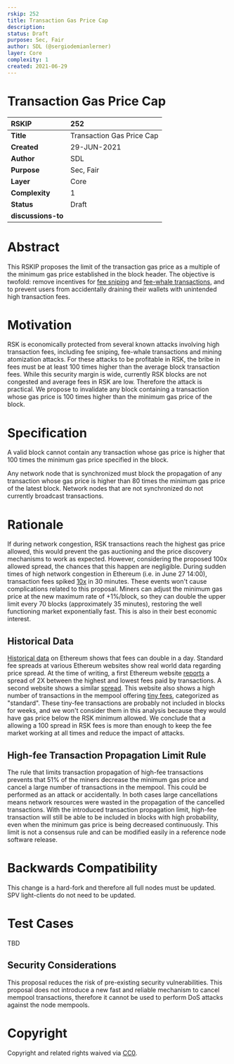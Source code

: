 ```yaml
---
rskip: 252
title: Transaction Gas Price Cap
description: 
status: Draft
purpose: Sec, Fair
author: SDL (@sergiodemianlerner)
layer: Core
complexity: 1
created: 2021-06-29
---
```

# Transaction Gas Price Cap

|RSKIP          |252           |
| :------------ |:-------------|
|**Title**      |Transaction Gas Price Cap|
|**Created**    |29-JUN-2021 |
|**Author**     |SDL |
|**Purpose**    |Sec, Fair |
|**Layer**      |Core |
|**Complexity** |1 |
|**Status**     |Draft |
|**discussions-to**     ||

# **Abstract**

This RSKIP proposes the limit of the transaction gas price as a multiple of the minimum gas price established in the block header. The objective is twofold: remove incentives for [fee sniping](https://bitcoinops.org/en/topics/fee-sniping/) and [fee-whale transactions](https://medium.com/r/?url=https%3A%2F%2Fwww.cs.umd.edu%2F~jkatz%2Fpapers%2Fwhale-txs.pdf), and to prevent users from accidentally draining their wallets with unintended high transaction fees.

# **Motivation**

RSK is economically protected from several known attacks involving high transaction fees, including fee sniping, fee-whale transactions and mining atomization attacks. For these attacks to be profitable in RSK, the bribe in fees must be at least 100 times higher than the average block transaction fees. While this security margin is wide, currently RSK blocks are not congested and average fees in RSK are low. Therefore the attack is practical.  We propose to invalidate any block containing a transaction whose gas price is 100 times higher than the minimum gas price of the block.


# **Specification**

A valid block cannot contain any transaction whose gas price is higher that 100 times the minimum gas price specified in the block. 

Any network node that is synchronized must block the propagation of any transaction whose gas price is higher than 80 times the minimum gas price of the latest block. Network nodes that are not synchronized do not currently broadcast transactions.




# Rationale

If during network congestion, RSK transactions reach the highest gas price allowed, this would prevent the gas auctioning and the price discovery mechanisms to work as expected. However, considering the proposed 100x allowed spread, the chances that this happen are negligible. During sudden times of high network congestion in Ethereum (i.e. in June 27 14:00), transaction fees spiked [10x](https://ethereumprice.org/gas/) in 30 minutes. These events won't cause complications related to this proposal. Miners can adjust the minimum gas price at the new maximum rate of +1%/block, so they can double the upper limit every 70 blocks (approximately 35 minutes), restoring the well functioning market exponentially fast. This is also in their best economic interest.

## Historical Data

[Historical data](https://bitinfocharts.com/comparison/ethereum-transactionfees.html#3m) on Ethereum shows that fees can double in a day. Standard fee spreads at various Ethereum websites show real world data regarding price spread. At the time of writing, a first Ethereum website [reports](https://etherscan.io/gastracker) a spread of 2X between the highest and lowest fees paid by transactions. A second website shows a similar [spread](https://ethgasstation.info/calculatorTxV.php). This website also shows a high number of transactions in the mempool offering [tiny fees](https://ethgasstation.info/), categorized as "standard". These tiny-fee transactions are probably not included in blocks for weeks, and we won't consider them in this analysis because they would have gas price below the RSK minimum allowed. We conclude that a allowing a 100 spread in RSK fees is more than enough to keep the fee market working at all times and reduce the impact of attacks.

## High-fee Transaction Propagation Limit Rule

The rule that limits transaction propagation of high-fee transactions prevents that 51% of the miners decrease the minimum gas price and cancel a large number of transactions in the mempool. This could be performed as an attack or accidentally. In both cases large cancellations means network resources were wasted in the propagation of the cancelled transactions. With the introduced transaction propagation limit, high-fee transaction will still be able to be included in blocks with high probability, even when the minimum gas price is being decreased continuously. This limit is not a consensus rule and can be modified easily in a reference node software release.



# Backwards Compatibility

This change is a hard-fork and therefore all full nodes must be updated. SPV light-clients do not need to be updated. 

# Test Cases

TBD

## Security Considerations

This proposal reduces the risk of pre-existing security vulnerabilities. This proposal does not introduce a new fast and reliable mechanism to cancel mempool transactions, therefore it cannot be used to perform DoS attacks against the node mempools. 


# **Copyright**

Copyright and related rights waived via [CC0](https://creativecommons.org/publicdomain/zero/1.0/).
